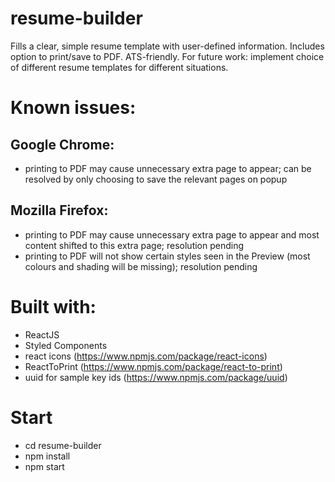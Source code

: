 # resume-builder

Fills a clear, simple resume template with user-defined information. Includes option to print/save to PDF. ATS-friendly. For future work: implement choice of different resume templates for different situations.

# Known issues:

## Google Chrome:

- printing to PDF may cause unnecessary extra page to appear; can be resolved by only choosing to save the relevant pages on popup

## Mozilla Firefox:

- printing to PDF may cause unnecessary extra page to appear and most content shifted to this extra page; resolution pending
- printing to PDF will not show certain styles seen in the Preview (most colours and shading will be missing); resolution pending

# Built with:

- ReactJS
- Styled Components
- react icons (https://www.npmjs.com/package/react-icons)
- ReactToPrint (https://www.npmjs.com/package/react-to-print)
- uuid for sample key ids (https://www.npmjs.com/package/uuid)

# Start

- cd resume-builder
- npm install
- npm start
